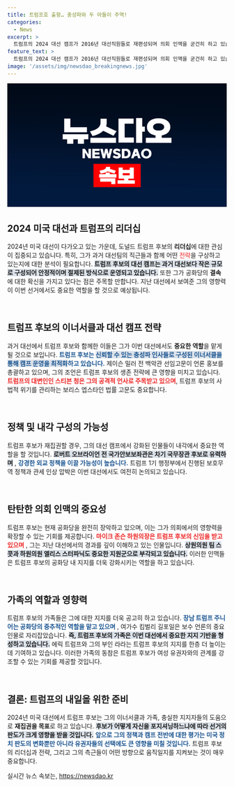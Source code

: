 ```yaml
---
title: 트럼프호 출항… 충성파와 두 아들이 주역!
categories:
  - News
excerpt: >
  트럼프의 2024 대선 캠프가 2016년 대선직원들로 재편성되며 의회 인맥을 굳건히 하고 있습니다. 재집권 시 미국 우선주의를 실현할 인물들이 대거 복귀할 전망입니다. 충성파들의 전략과 가족의 역할이 지켜볼 만합니다.
feature_text: >
  트럼프의 2024 대선 캠프가 2016년 대선직원들로 재편성되며 의회 인맥을 굳건히 하고 있습니다. 재집권 시 미국 우선주의를 실현할 인물들이 대거 복귀할 전망입니다. 충성파들의 전략과 가족의 역할이 지켜볼 만합니다.
image: '/assets/img/newsdao_breakingnews.jpg'
---
```


<p><img src="/assets/img/newsdao_breakingnews.jpg" alt="firstkoreanews 속보" /></p>

<h2 data-ke-size="size26">2024 미국 대선과 트럼프의 리더십</h2>

<p data-ke-size="size16">2024년 미국 대선이 다가오고 있는 가운데, 도널드 트럼프 후보의 <b>리더십</b>에 대한 관심이 집중되고 있습니다. 특히, 그가 과거 대선팀의 직근들과 함께 어떤 <span style="color: #ee2323;">전략</span>을 구상하고 있는지에 대한 분석이 필요합니다. <b><span style="background-color: #21538527;">트럼프 후보의 대선 캠프는 과거 대선보다 작은 규모로 구성되어 안정적이며 절제된 방식으로 운영되고 있습니다.</span></b> 또한 그가 공화당의 <b>결속</b>에 대한 확신을 가지고 있다는 점은 주목할 만합니다. 지난 대선에서 보여준 그의 영향력이 이번 선거에서도 중요한 역할을 할 것으로 예상됩니다.</p>

<p data-ke-size="size16">&nbsp;</p>

<h2 data-ke-size="size26">트럼프 후보의 이너서클과 대선 캠프 전략</h2>

<p data-ke-size="size16">과거 대선에서 트럼프 후보와 함께한 이들은 그가 이번 대선에서도 <b>중요한 역할</b>을 맡게 될 것으로 보입니다. <b><span style="color: #1a5490;">트럼프 후보는 <span style="background-color: #21538527;">신뢰할 수 있는 충성파 인사들로 구성된 이너서클을 통해 캠프 운영을 최적화</span>하고 있습니다.</span></b> 제이슨 밀러 전 백악관 선임고문이 언론 홍보를 총괄하고 있으며, 그의 조언은 트럼프 후보의 생존 전략에 큰 영향을 미치고 있습니다. <b><span style="color: #ee2323;">트럼프의 대변인인 스티븐 청은 그의 공격적 언사로 주목받고 있으며</span></b>, 트럼프 후보의 사법적 위기를 관리하는 보리스 엡스타인 법률 고문도 중요합니다.</p>

<p data-ke-size="size16">&nbsp;</p>

<h2 data-ke-size="size26">정책 및 내각 구성의 가능성</h2>

<p data-ke-size="size16">트럼프 후보가 재집권할 경우, 그의 대선 캠프에서 강화된 인물들이 내각에서 중요한 역할을 할 것입니다. <b><span style="background-color: #21538527;">로버트 오브라이언 전 국가안보보좌관은 차기 국무장관 후보로 유력하며</span></b> , <b><span style="color: #1a5490;">강경한 외교 정책을 이끌 가능성이 높습니다.</span></b> 트럼프 1기 행정부에서 진행된 보호무역 정책과 관세 인상 압박은 이번 대선에서도 여전히 논의되고 있습니다.</p>

<p data-ke-size="size16">&nbsp;</p>

<h2 data-ke-size="size26">탄탄한 의회 인맥의 중요성</h2>

<p data-ke-size="size16">트럼프 후보는 현재 공화당을 완전히 장악하고 있으며, 이는 그가 의회에서의 영향력을 확장할 수 있는 기회를 제공합니다. <b><span style="color: #ee2323;">마이크 존슨 하원의장은 트럼프 후보의 신임을 받고 있으며</span></b> , 그는 지난 대선에서의 경과를 깊이 이해하고 있는 인물입니다. <b><span style="background-color: #21538527;">상원의원 팀 스콧과 하원의원 엘리스 스터파닉도 중요한 지원군으로 부각되고 있습니다.</span></b> 이러한 인맥들은 트럼프 후보의 공화당 내 지지를 더욱 강화시키는 역할을 하고 있습니다.</p>

<p data-ke-size="size16">&nbsp;</p>

<h2 data-ke-size="size26">가족의 역할과 영향력</h2>

<p data-ke-size="size16">트럼프 후보의 가족들은 그에 대한 지지를 더욱 공고히 하고 있습니다. <b><span style="color: #1a5490;">장남 트럼프 주니어는 공화당의 중추적인 역할을 맡고 있으며</span></b> , 여가수 킴벌리 길포일은 보수 언론의 중요 인물로 자리잡았습니다. <b><span style="background-color: #21538527;">즉, 트럼프 후보의 가족은 이번 대선에서 중요한 지지 기반을 형성하고 있습니다.</span></b> 에릭 트럼프와 그의 부인 라라는 트럼프 후보의 지지를 한층 더 높이는 데 기여하고 있습니다. 이러한 가족의 동참은 트럼프 후보가 여성 유권자와의 관계를 강조할 수 있는 기회를 제공할 것입니다.</p>

<p data-ke-size="size16">&nbsp;</p>

<h2 data-ke-size="size26">결론: 트럼프의 내일을 위한 준비</h2>

<p data-ke-size="size16">2024년 미국 대선에서 트럼프 후보는 그의 이너서클과 가족, 충실한 지지자들의 도움으로 <b>재집권을 목표</b>로 하고 있습니다. <b><span style="background-color: #21538527;">후보가 어떻게 자신을 포지셔닝하느냐에 따라 선거의 판도가 크게 영향을 받을 것입니다.</span></b> <b><span style="color: #1a5490;">앞으로 그의 정책과 캠프 전반에 대한 평가는 미국 정치 판도의 변화뿐만 아니라 유권자들의 선택에도 큰 영향을 미칠 것입니다.</span></b> 트럼프 후보의 리더십과 전략, 그리고 그의 측근들이 어떤 방향으로 움직일지를 지켜보는 것이 매우 중요합니다.</p>
실시간 뉴스 속보는, <a href="https://newsdao.kr" rel="dofollow">https://newsdao.kr</a>


